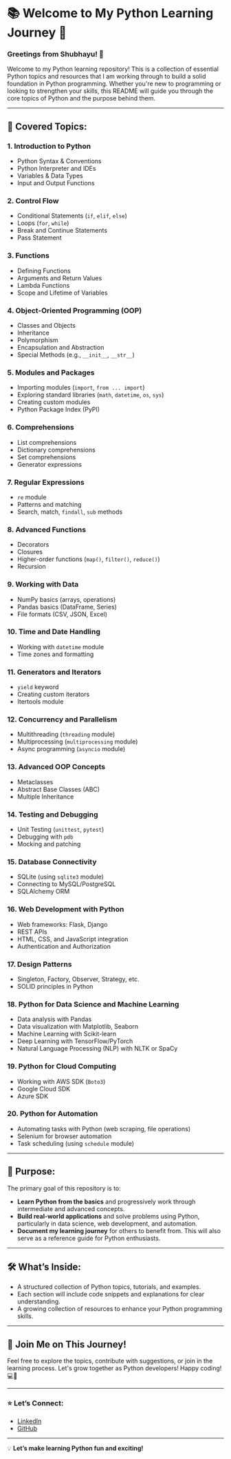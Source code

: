# 📚 Welcome to My Python Learning Journey 🚀

### **Greetings from Shubhayu!** 👋

Welcome to my Python learning repository! This is a collection of essential Python topics and resources that I am working through to build a solid foundation in Python programming. Whether you're new to programming or looking to strengthen your skills, this README will guide you through the core topics of Python and the purpose behind them.

---

## 🔑 **Covered Topics:**

### **1. Introduction to Python**
- Python Syntax & Conventions
- Python Interpreter and IDEs
- Variables & Data Types
- Input and Output Functions

### **2. Control Flow**
- Conditional Statements (`if`, `elif`, `else`)
- Loops (`for`, `while`)
- Break and Continue Statements
- Pass Statement

### **3. Functions**
- Defining Functions
- Arguments and Return Values
- Lambda Functions
- Scope and Lifetime of Variables

### **4. Object-Oriented Programming (OOP)**
- Classes and Objects
- Inheritance
- Polymorphism
- Encapsulation and Abstraction
- Special Methods (e.g., `__init__`, `__str__`)

### **5. Modules and Packages**
- Importing modules (`import`, `from ... import`)
- Exploring standard libraries (`math`, `datetime`, `os`, `sys`)
- Creating custom modules
- Python Package Index (PyPI)

### **6. Comprehensions**
- List comprehensions
- Dictionary comprehensions
- Set comprehensions
- Generator expressions

### **7. Regular Expressions**
- `re` module
- Patterns and matching
- Search, match, `findall`, `sub` methods

### **8. Advanced Functions**
- Decorators
- Closures
- Higher-order functions (`map()`, `filter()`, `reduce()`)
- Recursion

### **9. Working with Data**
- NumPy basics (arrays, operations)
- Pandas basics (DataFrame, Series)
- File formats (CSV, JSON, Excel)

### **10. Time and Date Handling**
- Working with `datetime` module
- Time zones and formatting

### **11. Generators and Iterators**
- `yield` keyword
- Creating custom iterators
- Itertools module

### **12. Concurrency and Parallelism**
- Multithreading (`threading` module)
- Multiprocessing (`multiprocessing` module)
- Async programming (`asyncio` module)

### **13. Advanced OOP Concepts**
- Metaclasses
- Abstract Base Classes (ABC)
- Multiple Inheritance

### **14. Testing and Debugging**
- Unit Testing (`unittest`, `pytest`)
- Debugging with `pdb`
- Mocking and patching

### **15. Database Connectivity**
- SQLite (using `sqlite3` module)
- Connecting to MySQL/PostgreSQL
- SQLAlchemy ORM

### **16. Web Development with Python**
- Web frameworks: Flask, Django
- REST APIs
- HTML, CSS, and JavaScript integration
- Authentication and Authorization

### **17. Design Patterns**
- Singleton, Factory, Observer, Strategy, etc.
- SOLID principles in Python

### **18. Python for Data Science and Machine Learning**
- Data analysis with Pandas
- Data visualization with Matplotlib, Seaborn
- Machine Learning with Scikit-learn
- Deep Learning with TensorFlow/PyTorch
- Natural Language Processing (NLP) with NLTK or SpaCy

### **19. Python for Cloud Computing**
- Working with AWS SDK (`Boto3`)
- Google Cloud SDK
- Azure SDK

### **20. Python for Automation**
- Automating tasks with Python (web scraping, file operations)
- Selenium for browser automation
- Task scheduling (using `schedule` module)

---

## 🎯 **Purpose:**

The primary goal of this repository is to:
- **Learn Python from the basics** and progressively work through intermediate and advanced concepts.
- **Build real-world applications** and solve problems using Python, particularly in data science, web development, and automation.
- **Document my learning journey** for others to benefit from. This will also serve as a reference guide for Python enthusiasts.

---

## 🛠 **What’s Inside:**
- A structured collection of Python topics, tutorials, and examples.
- Each section will include code snippets and explanations for clear understanding.
- A growing collection of resources to enhance your Python programming skills.

---

## 🚀 **Join Me on This Journey!**

Feel free to explore the topics, contribute with suggestions, or join in the learning process. Let's grow together as Python developers! Happy coding! 💻🎉

---

### ⭐ **Let’s Connect:**
- [LinkedIn](https://www.linkedin.com/in/shubhayu-mallick-76a3a426a/)
- [GitHub](https://github.com/ShubhayuMallick1997)

---

💡 **Let’s make learning Python fun and exciting!**
